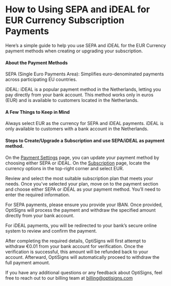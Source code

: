 # How to Using SEPA and iDEAL for EUR Currency Subscription Payments

Here’s a simple guide to help you use SEPA and iDEAL for the EUR Currency payment methods when creating or upgrading your subscription.

#### About the Payment Methods



SEPA (Single Euro Payments Area): Simplifies euro-denominated payments across participating EU countries.


iDEAL: iDEAL is a popular payment method in the Netherlands, letting you pay directly from your bank account. This method works only in euros (EUR) and is available to customers located in the Netherlands.


#### A Few Things to Keep in Mind


Always select EUR as the currency for SEPA and iDEAL payments.
iDEAL is only available to customers with a bank account in the Netherlands.


#### Steps to Create/Upgrade a Subscription and use SEPA/iDEAL as payment method.








On the [Payment Settings](https://app.optisigns.com/app/s/payment) page, you can update your payment method by choosing either SEPA or iDEAL.
On the [Subscription](https://app.optisigns.com/app/s/subscription-plan) page, locate the currency options in the top-right corner and select EUR.







Review and select the most suitable subscription plan that meets your needs.
Once you've selected your plan, move on to the payment section and choose either SEPA or iDEAL as your payment method.
You’ll need to enter the required information.

For SEPA payments, please ensure you provide your IBAN. Once provided, OptiSigns will process the payment and withdraw the specified amount directly from your bank account.








For iDEAL payments, you will be redirected to your bank’s secure online system to review and confirm the payment.








After completing the required details, OptiSigns will first attempt to withdraw €0.01 from your bank account for verification. Once the verification is successful, this amount will be refunded back to your account. Afterward, OptiSigns will automatically proceed to withdraw the full payment amount.


If you have any additional questions or any feedback about OptiSigns, feel free to reach out to our billing team at [billing@optisigns.com](mailto:billing@optisigns.com)